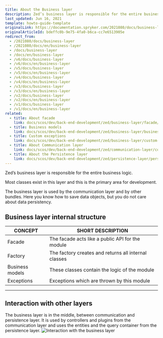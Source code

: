 ```yaml
---
title: About the Business layer
description: Zed’s business layer is responsible for the entire business logic.
last_updated: Jun 16, 2021
template: howto-guide-template
originalLink: https://documentation.spryker.com/2021080/docs/business-layer
originalArticleId: bdeffc0b-9e75-4fa0-b6ca-cc7e6513905e
redirect_from:
  - /2021080/docs/business-layer
  - /2021080/docs/en/business-layer
  - /docs/business-layer
  - /docs/en/business-layer
  - /v6/docs/business-layer
  - /v6/docs/en/business-layer
  - /v5/docs/business-layer
  - /v5/docs/en/business-layer
  - /v4/docs/business-layer
  - /v4/docs/en/business-layer
  - /v3/docs/business-layer
  - /v3/docs/en/business-layer
  - /v2/docs/business-layer
  - /v2/docs/en/business-layer
  - /v1/docs/business-layer
  - /v1/docs/en/business-layer
related:
  - title: About facade
    link: docs/scos/dev/back-end-development/zed/business-layer/facade/facade.html
  - title: Business models
    link: docs/scos/dev/back-end-development/zed/business-layer/business-models.html
  - title: Custom exceptions
    link: docs/scos/dev/back-end-development/zed/business-layer/custom-exceptions.html
  - title: About Communication layer
    link: docs/scos/dev/back-end-development/zed/communication-layer/communication-layer.html
  - title: About the Persistence layer
    link: docs/scos/dev/back-end-development/zed/persistence-layer/persistence-layer.html
---
```


Zed’s business layer is responsible for the entire business logic.

Most classes exist in this layer and this is the primary area for development.

The business layer is used by the communication layer and by other bundles. Here you know how to save data objects, but you do not care about data persistency.

## Business layer internal structure

| CONCEPT         | SHORT DESCRIPTION                                    |
| --------------- | ---------------------------------------------------- |
| Facade          | The facade acts like a public API for the module     |
| Factory         | The factory creates and returns all internal classes |
| Business models | These classes contain the logic of the module        |
| Exceptions      | Exceptions which are thrown by this module           |

------

## Interaction with other layers

The business layer is in the middle, between communication and persistence layer. It is used by controllers and plugins from the communication layer and uses the entities and the query container from the persistence layer.
![Interaction with the business layer](https://spryker.s3.eu-central-1.amazonaws.com/docs/Developer+Guide/Back-End/Zed/Business+Layer/business-layer-interaction.png) 

